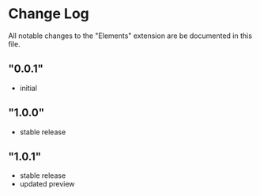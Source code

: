 # Change Log

All notable changes to the "Elements" extension are be documented in this file.

## "0.0.1"

- initial

## "1.0.0"

- stable release

## "1.0.1"

- stable release
- updated preview


